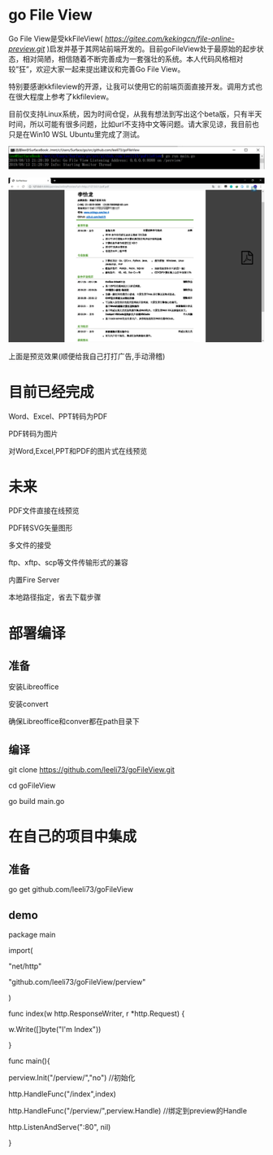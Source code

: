go File View
============

Go File View是受kkFileView( *https://gitee.com/kekingcn/file-online-preview.git*
)启发并基于其网站前端开发的。目前goFileView处于最原始的起步状态，相对简陋，相信随着不断完善成为一套强壮的系统。本人代码风格相对较”狂”，欢迎大家一起来提出建议和完善Go
File View。

特别要感谢kkfileview的开源，让我可以使用它的前端页面直接开发。调用方式也在很大程度上参考了kkfileview。

目前仅支持Linux系统，因为时间仓促，从我有想法到写出这个beta版，只有半天时间，所以可能有很多问题，比如url不支持中文等问题。请大家见谅，我目前也只是在Win10
WSL Ubuntu里完成了测试。

![](media/356e96c952b74e31f28357899547ba49.png)

![](media/e9ac0e8245cbca32fcc8da292f9f935e.png)

上面是预览效果(顺便给我自己打打广告,手动滑稽)

目前已经完成
============

Word、Excel、PPT转码为PDF

PDF转码为图片

对Word,Excel,PPT和PDF的图片式在线预览

未来
====

PDF文件直接在线预览

PDF转SVG矢量图形

多文件的接受

ftp、xftp、scp等文件传输形式的兼容

内置Fire Server

本地路径指定，省去下载步骤

部署编译
========

准备
----

安装Libreoffice

安装convert

确保Libreoffice和conver都在path目录下

编译
----

git clone <https://github.com/leeli73/goFileView.git>

cd goFileView

go build main.go

在自己的项目中集成
==================

准备
----

go get github.com/leeli73/goFileView

demo
----

package main

import(

"net/http"

"github.com/leeli73/goFileView/perview"

)

func index(w http.ResponseWriter, r \*http.Request) {

w.Write([]byte("I'm Index"))

}

func main(){

perview.Init("/perview/","no") //初始化

http.HandleFunc("/index",index)

http.HandleFunc("/perview/",perview.Handle) //绑定到preview的Handle

http.ListenAndServe(":80", nil)

}
